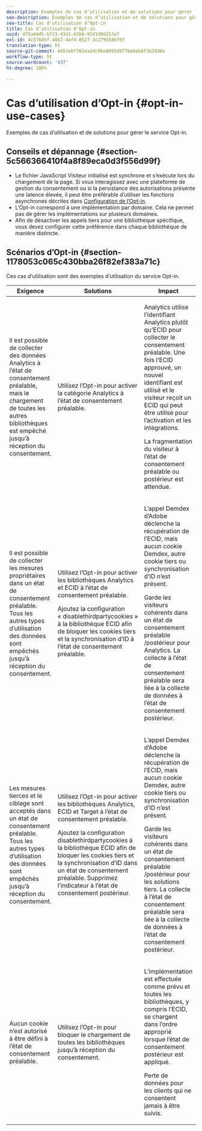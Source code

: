 ```yaml
---
description: Exemples de cas d’utilisation et de solutions pour gérer le service Opt-in.
seo-description: Exemples de cas d’utilisation et de solutions pour gérer le service Opt-in.
seo-title: Cas d’utilisation d’Opt-in
title: Cas d’utilisation d’Opt-in
uuid: d75a44d5-b713-43d1-b5b6-95d1d0d213a7
exl-id: 4c57685f-40b7-4af4-8527-3c2795586f0f
translation-type: ht
source-git-commit: 4453ebf701ea2dc06e6093dd77be6eb0f3b2936e
workflow-type: ht
source-wordcount: '437'
ht-degree: 100%

---
```


# Cas d’utilisation d’Opt-in {#opt-in-use-cases}

Exemples de cas d’utilisation et de solutions pour gérer le service Opt-in.

## Conseils et dépannage {#section-5c566366410f4a8f89eca0d3f556d99f}

* Le fichier JavaScript Visiteur initialisé est synchrone et s’exécute lors du chargement de la page. Si vous interagissez avec une plateforme de gestion du consentement ou si la persistance des autorisations présente une latence élevée, il peut être préférable d’utiliser les fonctions asynchrones décrites dans [Configuration de l’Opt-in](../../implementation-guides/opt-in-service/getting-started.md#section-cf9ab638780141c9b62dc57cf00b7047).
* L’Opt-in correspond à une implémentation par domaine. Cela ne permet pas de gérer les implémentations sur plusieurs domaines.
* Afin de désactiver les appels tiers pour une bibliothèque spécifique, vous devez configurer cette préférence dans chaque bibliothèque de manière distincte.

## Scénarios d’Opt-in  {#section-1178053c065c430bba26f82ef383a71c}

Ces cas d’utilisation sont des exemples d’utilisation du service Opt-in.

<table id="table_83C85343611344D8A8315157C1B4240F"> 
 <thead> 
  <tr> 
   <th colname="col1" class="entry"> Exigence </th> 
   <th colname="col2" class="entry"> Solutions </th> 
   <th colname="col3" class="entry"> Impact </th> 
  </tr>
 </thead>
 <tbody> 
  <tr> 
   <td colname="col1"> <p>Il est possible de collecter des données Analytics à l’état de consentement préalable, mais le chargement de toutes les autres bibliothèques est empêché jusqu’à réception du consentement. </p> </td> 
   <td colname="col2"> <p>Utilisez l’Opt-in pour activer la catégorie Analytics à l’état de consentement préalable. </p> </td> 
   <td colname="col3"> <p>Analytics utilise l’identifiant Analytics plutôt qu’ECID pour collecter le consentement préalable. Une fois l’ECID approuvé, un nouvel identifiant est utilisé et le visiteur reçoit un ECID qui peut être utilisé pour l’activation et les intégrations. </p> <p>La fragmentation du visiteur à l’état de consentement préalable ou postérieur est attendue. </p> </td> 
  </tr> 
  <tr> 
   <td colname="col1"> <p>Il est possible de collecter les mesures propriétaires dans un état de consentement préalable. Tous les autres types d’utilisation des données sont empêchés jusqu’à réception du consentement. </p> </td> 
   <td colname="col2"> <p>Utilisez l’Opt-in pour activer les bibliothèques Analytics et ECID à l’état de consentement préalable. </p> <p>Ajoutez la configuration « disablethirdpartycookies » à la bibliothèque ECID afin de bloquer les cookies tiers et la synchronisation d’ID à l’état de consentement préalable. </p> </td> 
   <td colname="col3"> <p>L’appel Demdex d’Adobe déclenche la récupération de l’ECID, mais aucun cookie Demdex, autre cookie tiers ou synchronisation d’ID n’est présent. </p> <p>Garde les visiteurs cohérents dans un état de consentement préalable /postérieur pour Analytics. La collecte à l’état de consentement préalable sera liée à la collecte de données à l’état de consentement postérieur. </p> </td> 
  </tr> 
  <tr> 
   <td colname="col1"> <p>Les mesures tierces et le ciblage sont acceptés dans un état de consentement préalable. Tous les autres types d’utilisation des données sont empêchés jusqu’à réception du consentement. </p> </td> 
   <td colname="col2"> <p>Utilisez l’Opt-in pour activer les bibliothèques Analytics, ECID et Target à l’état de consentement préalable. </p> <p>Ajoutez la configuration <span class="codeph">disablethirdpartycookies</span> à la bibliothèque ECID afin de bloquer les cookies tiers et la synchronisation d’ID dans un état de consentement préalable. Supprimez l’indicateur à l’état de consentement postérieur. </p> </td> 
   <td colname="col3"> <p>L’appel Demdex d’Adobe déclenche la récupération de l’ECID, mais aucun cookie Demdex, autre cookie tiers ou synchronisation d’ID n’est présent. </p> <p>Garde les visiteurs cohérents dans un état de consentement préalable /postérieur pour les solutions tiers. La collecte à l’état de consentement préalable sera liée à la collecte de données à l’état de consentement postérieur. </p> </td> 
  </tr> 
  <tr> 
   <td colname="col1"> <p>Aucun cookie n’est autorisé à être défini à l’état de consentement préalable. </p> </td> 
   <td colname="col2"> <p>Utilisez l’Opt-in pour bloquer le chargement de toutes les bibliothèques jusqu’à réception du consentement. </p> </td> 
   <td colname="col3"> <p>L’implémentation est effectuée comme prévu et toutes les bibliothèques, y compris l’ECID, se chargent dans l’ordre approprié lorsque l’état de consentement postérieur est appliqué. </p> <p>Perte de données pour les clients qui ne consentent jamais à être suivis. </p> </td> 
  </tr> 
 </tbody> 
</table>

